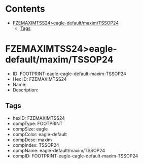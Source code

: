 



Contents
========

* [FZEMAXIMTSS24>eagle-default/maxim/TSSOP24](#fzemaximtss24eagle-defaultmaximtssop24)
	* [Tags](#tags)

# FZEMAXIMTSS24>eagle-default/maxim/TSSOP24

- ID: FOOTPRINT-eagle-eagle-default-maxim-TSSOP24
- Hex ID: FZEMAXIMTSS24
- Name: 
- Description: 

## Tags

- hexID: FZEMAXIMTSS24
- oompType: FOOTPRINT
- oompSize: eagle
- oompColor: eagle-default
- oompDesc: maxim
- oompIndex: TSSOP24
- oompName: eagle-default/maxim/TSSOP24
- oompID: FOOTPRINT-eagle-eagle-default-maxim-TSSOP24
